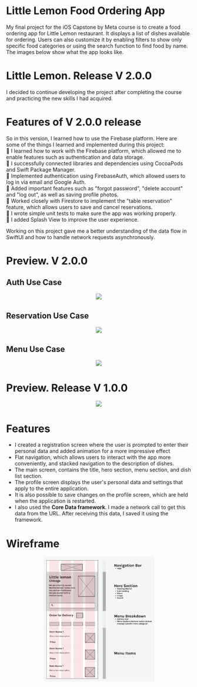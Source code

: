 # Little Lemon Food Ordering App

My final project for the iOS Capstone by Meta course is to create a food ordering app for Little Lemon restaurant. 
It displays a list of dishes available for ordering. Users can also customize it by enabling filters to show only specific food categories or using the search function to find food by name. The images below show what the app looks like.

# Little Lemon. Release V 2.0.0

I decided to continue developing the project after completing the course and practicing the new skills I had acquired.

# Features of V 2.0.0 release
So in this version, I learned how to use the Firebase platform.
Here are some of the things I learned and implemented during this project:<br>
🔸 I learned how to work with the Firebase platform, which allowed me to enable features such as authentication and data storage.<br>
🔸 I successfully connected libraries and dependencies using CocoaPods and Swift Package Manager.<br>
🔸 Implemented authentication using FirebaseAuth, which allowed users to log in via email and Google Auth.<br>
🔸 Added important features such as "forgot password", "delete account" and "log out", as well as saving profile photos.<br>
🔸 Worked closely with Firestore to implement the "table reservation" feature, which allows users to save and cancel reservations.<br>
🔸 I wrote simple unit tests to make sure the app was working properly.<br>
🔸 I added Splash View to improve the user experience.<br>

Working on this project gave me a better understanding of the data flow in SwiftUI and how to handle network requests asynchronously.

# Preview. V 2.0.0

## Auth Use Case  
<div align="center">
     <img src = "https://github.com/demenkoeugene/littlelemon/blob/main/AuthCase.gif" width = "40%">
</div>

## Reservation Use Case  
<div align="center">
     <img src = "https://github.com/demenkoeugene/littlelemon/blob/main/reservationCase.gif" width = "40%">
</div>

## Menu Use Case 
<div align="center">
     <img src = "https://github.com/demenkoeugene/littlelemon/blob/main/menuCase.gif" width = "40%">
</div>


# Preview. Release V 1.0.0
<div align="center">
     <img src = "https://github.com/demenkoeugene/littlelemon/blob/main/2023-06-17%2000.24.33.gif?raw=true" width = "40%">
</div>


# Features
<ul>
     <li>I created a registration screen where the user is prompted to enter their personal data and added animation for a more impressive effect</li>
     <li>Flat navigation, which allows users to interact with the app more conveniently, and stacked navigation to the description of dishes.</li>
     <li>The main screen, contains the title, hero section, menu section, and dish list section.</li>
     <li>The profile screen displays the user's personal data and settings that apply to the entire application.</li>
     <li>It is also possible to save changes on the profile screen, which are held when the application is restarted.</li>
     <li>I also used the <b>Core Data framework</b>. I made a network call to get this data from the URL. After receiving this data, I saved it using the framework.</li>
</ul>

# Wireframe

<div align="center">
     <img src = "https://github.com/demenkoeugene/littlelemon/blob/main/myWireframe.png?raw=true" width = "60%">
</div>




